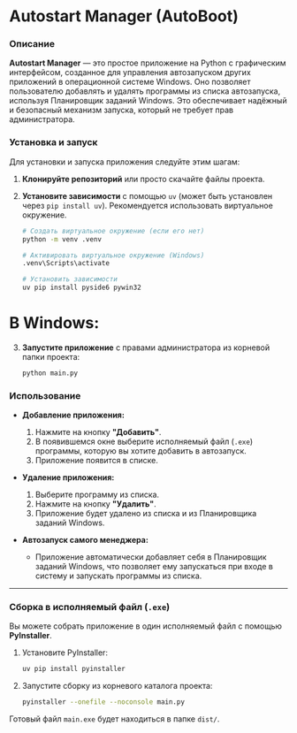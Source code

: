 # Autostart Manager (AutoBoot)

### Описание

**Autostart Manager** — это простое приложение на Python с графическим интерфейсом, созданное для управления автозапуском других приложений в операционной системе Windows. Оно позволяет пользователю добавлять и удалять программы из списка автозапуска, используя Планировщик заданий Windows. Это обеспечивает надёжный и безопасный механизм запуска, который не требует прав администратора.

### Установка и запуск

Для установки и запуска приложения следуйте этим шагам:

1.  **Клонируйте репозиторий** или просто скачайте файлы проекта.

2.  **Установите зависимости** с помощью `uv` (может быть установлен через `pip install uv`). Рекомендуется использовать виртуальное окружение.

    ```bash
    # Создать виртуальное окружение (если его нет)
    python -m venv .venv

    # Активировать виртуальное окружение (Windows)
    .venv\Scripts\activate

    # Установить зависимости
    uv pip install pyside6 pywin32
    ```
# В Windows:
3.  **Запустите приложение** c правами администратора из корневой папки проекта:

    ```bash
    python main.py
    ```

### Использование

* **Добавление приложения:**
    1.  Нажмите на кнопку **"Добавить"**.
    2.  В появившемся окне выберите исполняемый файл (`.exe`) программы, которую вы хотите добавить в автозапуск.
    3.  Приложение появится в списке.

* **Удаление приложения:**
    1.  Выберите программу из списка.
    2.  Нажмите на кнопку **"Удалить"**.
    3.  Приложение будет удалено из списка и из Планировщика заданий Windows.

* **Автозапуск самого менеджера:**
    * Приложение автоматически добавляет себя в Планировщик заданий Windows, что позволяет ему запускаться при входе в систему и запускать программы из списка.

---
### Сборка в исполняемый файл (`.exe`)

Вы можете собрать приложение в один исполняемый файл с помощью **PyInstaller**.
1.  Установите PyInstaller:
    ```bash
    uv pip install pyinstaller
    ```
2.  Запустите сборку из корневого каталога проекта:
    ```bash
    pyinstaller --onefile --noconsole main.py
    ```
Готовый файл `main.exe` будет находиться в папке `dist/`.

